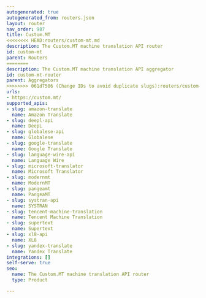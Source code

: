 ```yaml
---
autogenerated: true
autogenerated_from: routers.json
layout: router
nav_order: 987
title: Custom.MT
<<<<<<<< HEAD:routers/custom-mt.md
description: The Custom.MT machine translation API router
id: custom-mt
parent: Routers
========
description: The Custom.MT machine translation API aggregator
id: custom-mt-router
parent: Aggregators
>>>>>>>> 061d7506 (Change IDs to avoid duplicate slugs):routers/custom-mt-router.md
urls:
- https://custom.mt/
supported_apis:
- slug: amazon-translate
  name: Amazon Translate
- slug: deepl-api
  name: DeepL
- slug: globalese-api
  name: Globalese
- slug: google-translate
  name: Google Translate
- slug: language-wire-api
  name: Language Wire
- slug: microsoft-translator
  name: Microsoft Translator
- slug: modernmt
  name: ModernMT
- slug: pangeamt
  name: PangeaMT
- slug: systran-api
  name: SYSTRAN
- slug: tencent-machine-translation
  name: Tencent Machine Translation
- slug: supertext
  name: Supertext
- slug: xl8-api
  name: XL8
- slug: yandex-translate
  name: Yandex Translate
integrations: []
self-serve: true
seo:
  name: The Custom.MT machine translation API router
  type: Product

---
```


